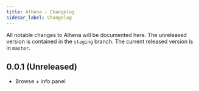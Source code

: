 ```yaml
---
title: Alhena - Changelog
sidebar_label: Changelog
---
```


All notable changes to Alhena will be documented here. The unreleased version is contained in the `staging` branch. The current released version is in `master`.

## 0.0.1 (Unreleased)

- Browse + info panel
